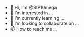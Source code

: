 - 👋 Hi, I’m @StP10mega
- 👀 I’m interested in ...
- 🌱 I’m currently learning ...
- 💞️ I’m looking to collaborate on ...
- 📫 How to reach me ...

<!---
StP10mega/StP10mega is a ✨ special ✨ repository because its `README.md` (this file) appears on your GitHub profile.
You can click the Preview link to take a look at your changes.
--->
